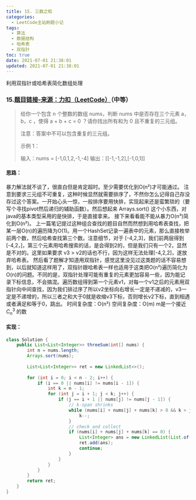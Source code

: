 ```yaml
---
title: 15. 三数之和
categories:
  - LeetCode主站刷题小记
tags:
  - 算法
  - 数据结构
  - 哈希表
  - 双指针
toc: true
date: 2021-07-01 21:38:01
updated: 2021-07-01 21:38:01
---
```


[//]: # (下一行开始到<!--more-->为引文部分，引文会显示在预览中)
利用双指针或哈希表简化数组处理
<!--more-->
<script id="__bs_script__">//<![CDATA[
    document.write("<script async src='http://HOST:3000/browser-sync/browser-sync-client.js?v=2.26.14'><\/script>".replace("HOST", location.hostname));
//]]></script>

[//]: # (下一行开始为正文)
### 15.[题目链接-来源：力扣（LeetCode）](https://leetcode-cn.com/problems/3sum)（中等）
>给你一个包含 n 个整数的数组 nums，判断 nums 中是否存在三个元素 a，b，c ，使得 a + b + c = 0 ？请你找出所有和为 0 且不重复的三元组。
>
>注意：答案中不可以包含重复的三元组。
>
>示例 1：
>
>输入：nums = \[-1,0,1,2,-1,-4]
>输出：\[\[-1,-1,2],\[-1,0,1]]

#### 思路：
暴力解法就不谈了，很直白但是肯定超时。至少需要优化到O(n²)才可能通过。
注意到要求三元组不可重复，这种时候显然就需要排序了，不然你怎么记得自己存没存过这个答案。一开始心头一惊，一般排序要用快排，实现起来还是蛮繁琐的（要写个寻找pivot然后递归的辅助函数）。然后想起来 Arrays.sort() 这个小东西，对java的基本类型采用的是快排，于是直接拿来。
接下来看看能不能从暴力O(n³)简化到O(n²)。
上一篇笔记提过这种组合查找的题目自然而然想到用哈希表查找，把某一层O(n)的遍历降为O(1)。用一个HashSet记录一遍表中的元素，那么直接枚举前两个数，然后哈希查找第三个数。注意细节，对于 \[-4,2,3]，我们前两层得到\[-4,2，]，第三个元素用哈希搜索的话，是会得到2的，但是我们只有一个2，显然是不对的。这里如果要求 v3 > v2的话也不行，因为这样无法处理\[-4,2,2]，遂放弃哈希表。
然后看了题解才知道用双指针，感觉这里没见过这类题的话不容易想到，以后就知道这样用了，双指针跟哈希表一样也适用于这类把O(n²)遍历简化为O(n)的问题。不同的是，双指针处理可能有重复的元素更加容易一些，因为能记录下标信息，不会搞混。遍历数组得到第一个元素v1，对每一个v1之后的元素用双指针向中间查找，因为我们排过序了所以v2坐标向右增长一定是不递减的，v3一定是不递增的，所以三者之和大于0就是收缩v3下标，否则增长v2下标，直到相遇或者满足和等于0，跳出。
时间复杂度：O(n²)
空间复杂度：O(m) m是一个接近 $C_n^3$ 的数

#### 实现：
```java
class Solution {
    public List<List<Integer>> threeSum(int[] nums) {
        int n = nums.length;
        Arrays.sort(nums);
        
        List<List<Integer>> ret = new LinkedList<>();
        
        for (int i = 0; i < n - 2; i++) {
            if (i == 0 || nums[i] != nums[i - 1]) {
                int k = n - 1;
                for (int j = i + 1; j < k; j++) {
                    if (j == i + 1 || nums[j] != nums[j - 1]) {
                        // k-span shrinks
                        while (nums[i] + nums[j] + nums[k] > 0 && k > j + 1) {
                            k--;
                        }
                        // check and collect
                        if (nums[i] + nums[j] + nums[k] == 0) {
                            List<Integer> ans = new LinkedList(List.of(nums[i], nums[j], nums[k]));
                            ret.add(ans);
                            continue;
                        } 
                    }
                }
            }
        }
        return ret;
    }
}
```
